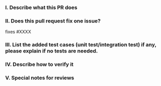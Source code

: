<!-- 
Please make sure you have read and understood the contributing guidelines;
https://github.com/fluid-cloudnative/fluid/blob/master/CONTRIBUTING.md-->

### Ⅰ. Describe what this PR does


### Ⅱ. Does this pull request fix one issue?
<!--If so, add "fixes #xxxx" so that the issue will be closed when this PR is merged (for example, "fixes #15" to close Issue #15). Otherwise, add "NONE" -->
fixes #XXXX

### Ⅲ. List the added test cases (unit test/integration test) if any, please explain if no tests are needed.


### Ⅳ. Describe how to verify it


### Ⅴ. Special notes for reviews
